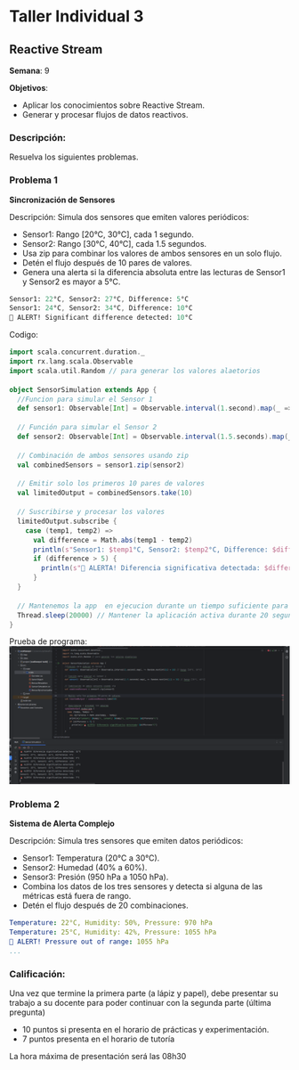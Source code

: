 
# Taller Individual  3
## Reactive Stream

**Semana**: 9

**Objetivos**:

- Aplicar los conocimientos sobre Reactive Stream.
- Generar y procesar flujos de datos reactivos.

### Descripción:

Resuelva los siguientes problemas.

### Problema 1
**Sincronización de Sensores**

Descripción: Simula dos sensores que emiten valores periódicos:

- Sensor1: Rango [20°C, 30°C], cada 1 segundo.
- Sensor2: Rango [30°C, 40°C], cada 1.5 segundos.
- Usa zip para combinar los valores de ambos sensores en un solo flujo.
- Detén el flujo después de 10 pares de valores.
- Genera una alerta si la diferencia absoluta entre las lecturas de Sensor1 y Sensor2 es mayor a 5°C.
  

```mathematica
Sensor1: 22°C, Sensor2: 27°C, Difference: 5°C
Sensor1: 24°C, Sensor2: 34°C, Difference: 10°C
🚨 ALERT! Significant difference detected: 10°C
```
Codigo:
``` scala
import scala.concurrent.duration._
import rx.lang.scala.Observable
import scala.util.Random // para generar los valores alaetorios

object SensorSimulation extends App {
  //Funcion para simular el Sensor 1
  def sensor1: Observable[Int] = Observable.interval(1.second).map(_ => Random.nextInt(11) + 20) // Rango [20°C, 30°C]

  // Función para simular el Sensor 2
  def sensor2: Observable[Int] = Observable.interval(1.5.seconds).map(_ => Random.nextInt(11) + 30) // Rango [30°C, 40°C]

  // Combinación de ambos sensores usando zip
  val combinedSensors = sensor1.zip(sensor2)

  // Emitir solo los primeros 10 pares de valores
  val limitedOutput = combinedSensors.take(10)

  // Suscribirse y procesar los valores
  limitedOutput.subscribe {
    case (temp1, temp2) =>
      val difference = Math.abs(temp1 - temp2)
      println(s"Sensor1: $temp1°C, Sensor2: $temp2°C, Difference: $difference°C")
      if (difference > 5) {
        println(s"🚨 ALERTA! Diferencia significativa detectada: $difference°C")
      }
  }

  // Mantenemos la app  en ejecucion durante un tiempo suficiente para recibir todo los datos
  Thread.sleep(20000) // Mantener la aplicación activa durante 20 segundos
}
```
Prueba de programa:
![Imagen1](/b2s9-img/image.png)
### Problema 2
**Sistema de Alerta Complejo**

Descripción: Simula tres sensores que emiten datos periódicos:

- Sensor1: Temperatura (20°C a 30°C).
- Sensor2: Humedad (40% a 60%).
- Sensor3: Presión (950 hPa a 1050 hPa).
- Combina los datos de los tres sensores y detecta si alguna de las métricas está fuera de rango.
- Detén el flujo después de 20 combinaciones.

```yaml
Temperature: 22°C, Humidity: 50%, Pressure: 970 hPa
Temperature: 25°C, Humidity: 42%, Pressure: 1055 hPa
🚨 ALERT! Pressure out of range: 1055 hPa
...
```

### Calificación:

Una vez que termine la primera parte (a lápiz y papel), debe presentar su trabajo a su docente para poder continuar con la segunda parte (última pregunta)

- 10 puntos si presenta en el horario de prácticas y experimentación.
- 7 puntos presenta en el horario de tutoría

La hora máxima de presentación será las 08h30
